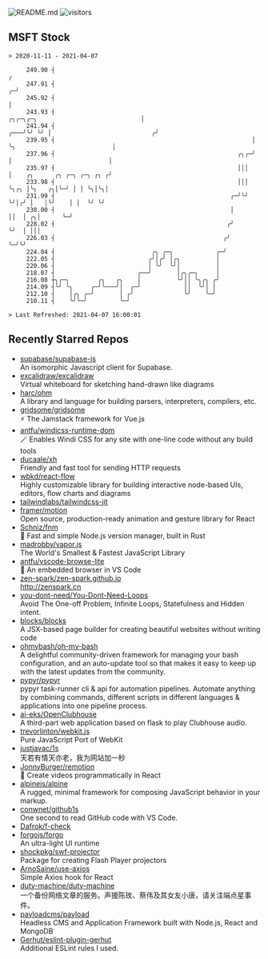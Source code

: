 ![README.md](https://github.com/Gerhut/Gerhut/workflows/README.md/badge.svg)
![visitors](https://visitors.vercel.app/Gerhut/Gerhut?token=8cf69d1f6813d272ef062726b6070c9be4ff72038cfe5a7ded7384a8da65d866)

## MSFT Stock

```
> 2020-11-11 - 2021-04-07

     249.90 ┤                                                                                                  ╭ 
     247.91 ┤                                                                                                ╭─╯ 
     245.92 ┤                                                                                                │   
     243.93 ┤                                                           ╭╮╭─╮╭─╮                             │   
     241.94 ┤                                                       ╭───╯╰╯ ╰╯ │                            ╭╯   
     239.95 ┤                                                       │          ╰╮                           │    
     237.96 ┤                                                   ╭╮╭─╯           │                           │    
     235.97 ┤                                                   │││             │    ╭╮      ╭╮ ╭─╮ ╭─╮ ╭╮ ╭╯    
     233.98 ┤                                                   │││             ╰╮╭╮ │╰╮   ╭╮│╰─╯ │ │ ╰╮│╰╮│     
     231.99 ┤                                                 ╭─╯╰╯              ╰╯│╭╯ │   │╰╯    │ │  ╰╯ ╰╯     
     230.00 ┤                                                 │                    ││  │ ╭╮│      ╰─╯            
     228.02 ┤                                                ╭╯                    ╰╯  │ │││                     
     226.03 ┤                                               ╭╯                         ╰─╯╰╯                     
     224.04 ┤                           ╭╮ ╭─╮            ╭─╯                                                    
     222.05 ┤                          ╭╯│╭╯ │╭╮          │                                                      
     220.06 ┤                          │ ╰╯  ╰╯│          │                                                      
     218.07 ┤                       ╭──╯       │╭╮╭─╮     │                                                      
     216.08 ┼╮╭─╮        ╭╮   ╭╮    │          ╰╯││ ╰╮╭╮ ╭╯                                                      
     214.09 ┤╰╯ ╰╮     ╭─╯╰───╯│  ╭─╯            ││  ╰╯│ │                                                       
     212.10 ┤    │╭╮ ╭─╯       │ ╭╯              ╰╯    ╰─╯                                                       
     210.11 ┤    ╰╯╰─╯         ╰─╯                                                                               

> Last Refreshed: 2021-04-07 16:00:01
```

## Recently Starred Repos

- [supabase/supabase-js](https://github.com/supabase/supabase-js)  
  An isomorphic Javascript client for Supabase.
- [excalidraw/excalidraw](https://github.com/excalidraw/excalidraw)  
  Virtual whiteboard for sketching hand-drawn like diagrams
- [harc/ohm](https://github.com/harc/ohm)  
  A library and language for building parsers, interpreters, compilers, etc.
- [gridsome/gridsome](https://github.com/gridsome/gridsome)  
  ⚡️ The Jamstack framework for Vue.js
- [antfu/windicss-runtime-dom](https://github.com/antfu/windicss-runtime-dom)  
  🪄 Enables Windi CSS for any site with one-line code without any build tools 
- [ducaale/xh](https://github.com/ducaale/xh)  
  Friendly and fast tool for sending HTTP requests
- [wbkd/react-flow](https://github.com/wbkd/react-flow)  
  Highly customizable library for building interactive node-based UIs, editors, flow charts and diagrams 
- [tailwindlabs/tailwindcss-jit](https://github.com/tailwindlabs/tailwindcss-jit)  
- [framer/motion](https://github.com/framer/motion)  
  Open source, production-ready animation and gesture library for React
- [Schniz/fnm](https://github.com/Schniz/fnm)  
  🚀 Fast and simple Node.js version manager, built in Rust
- [madrobby/vapor.js](https://github.com/madrobby/vapor.js)  
  The World's Smallest & Fastest JavaScript Library
- [antfu/vscode-browse-lite](https://github.com/antfu/vscode-browse-lite)  
  🚀 An embedded browser in VS Code
- [zen-spark/zen-spark.github.io](https://github.com/zen-spark/zen-spark.github.io)  
  http://zenspark.cn
- [you-dont-need/You-Dont-Need-Loops](https://github.com/you-dont-need/You-Dont-Need-Loops)  
  Avoid The One-off Problem, Infinite Loops, Statefulness and Hidden intent.
- [blocks/blocks](https://github.com/blocks/blocks)  
  A JSX-based page builder for creating beautiful websites without writing code
- [ohmybash/oh-my-bash](https://github.com/ohmybash/oh-my-bash)  
  A delightful community-driven framework for managing your bash configuration, and an auto-update tool so that makes it easy to keep up with the latest updates from the community.
- [pypyr/pypyr](https://github.com/pypyr/pypyr)  
  pypyr task-runner cli & api for automation pipelines. Automate anything by combining commands, different scripts in different languages & applications into one pipeline process.
- [ai-eks/OpenClubhouse](https://github.com/ai-eks/OpenClubhouse)  
  A third-part web application based on flask to play Clubhouse audio.
- [trevorlinton/webkit.js](https://github.com/trevorlinton/webkit.js)  
  Pure JavaScript Port of WebKit
- [justjavac/1s](https://github.com/justjavac/1s)  
  天若有情天亦老，我为网站加一秒
- [JonnyBurger/remotion](https://github.com/JonnyBurger/remotion)  
  🎥      Create videos programmatically in React
- [alpinejs/alpine](https://github.com/alpinejs/alpine)  
  A rugged, minimal framework for composing JavaScript behavior in your markup.
- [conwnet/github1s](https://github.com/conwnet/github1s)  
  One second to read GitHub code with VS Code.
- [Dafrok/f-check](https://github.com/Dafrok/f-check)  
- [forgojs/forgo](https://github.com/forgojs/forgo)  
  An ultra-light UI runtime
- [shockpkg/swf-projector](https://github.com/shockpkg/swf-projector)  
  Package for creating Flash Player projectors
- [ArnoSaine/use-axios](https://github.com/ArnoSaine/use-axios)  
  Simple Axios hook for React
- [duty-machine/duty-machine](https://github.com/duty-machine/duty-machine)  
  一个备份网络文章的服务。声援陈玫、蔡伟及其女友小唐，请关注端点星事件。
- [payloadcms/payload](https://github.com/payloadcms/payload)  
  Headless CMS and Application Framework built with Node.js, React and MongoDB
- [Gerhut/eslint-plugin-gerhut](https://github.com/Gerhut/eslint-plugin-gerhut)  
  Additional ESLint rules I used.
